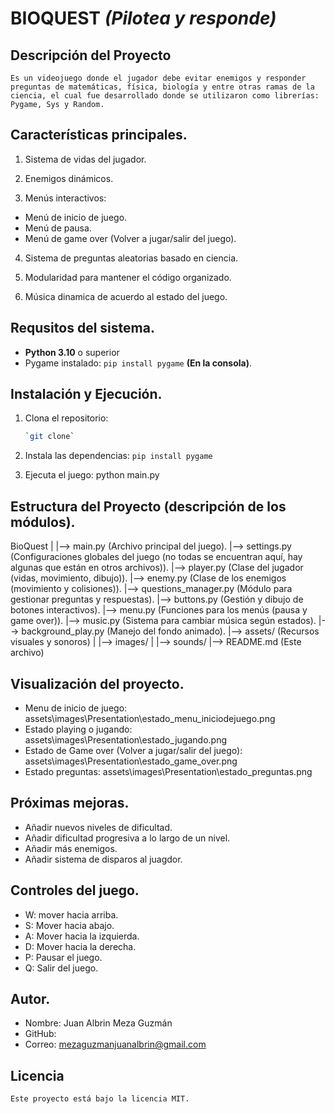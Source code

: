 # **BIOQUEST** *(Pilotea y responde)*

## Descripción del Proyecto
    Es un videojuego donde el jugador debe evitar enemigos y responder preguntas de matemáticas, física, biología y entre otras ramas de la ciencia, el cual fue desarrollado donde se utilizaron como librerías: Pygame, Sys y Random.

## Características principales.

1. Sistema de vidas del jugador.

2. Enemigos dinámicos.

3. Menús interactivos:

- Menú de inicio de juego.
- Menú de pausa.
- Menú de game over (Volver a jugar/salir del juego).

4. Sistema de preguntas aleatorias basado en ciencia.

5. Modularidad para mantener el código organizado.

6. Música dinamica de acuerdo al estado del juego.

## Requsitos del sistema.
- **Python 3.10** o superior
- Pygame instalado: `pip install pygame` **(En la consola)**.

## Instalación y Ejecución.

1. Clona el repositorio: 
    ```bash
    `git clone`

2. Instala las dependencias: `pip install pygame`

3. Ejecuta el juego: python main.py


## **Estructura del Proyecto** (descripción de los módulos).

BioQuest
|
|--> main.py (Archivo principal del juego).
|--> settings.py (Configuraciones globales del juego (no todas se encuentran aquí, hay algunas que están en otros archivos)).
|--> player.py (Clase del jugador (vidas, movimiento, dibujo)).
|--> enemy.py (Clase de los enemigos (movimiento y colisiones)).
|--> questions_manager.py (Módulo para gestionar preguntas y respuestas).
|--> buttons.py (Gestión y dibujo de botones interactivos).
|--> menu.py (Funciones para los menús (pausa y game over)).
|--> music.py (Sistema para cambiar música según estados).
|--> background_play.py (Manejo del fondo animado).
|--> assets/ (Recursos visuales y sonoros)
|   |--> images/
|   |--> sounds/
|--> README.md (Este archivo)

## Visualización del proyecto.

- Menu de inicio de juego: assets\images\Presentation\estado_menu_iniciodejuego.png
- Estado playing o jugando: assets\images\Presentation\estado_jugando.png
- Estado de Game over (Volver a jugar/salir del juego): assets\images\Presentation\estado_game_over.png
- Estado preguntas: assets\images\Presentation\estado_preguntas.png

## Próximas mejoras.

- Añadir nuevos niveles de dificultad.
- Añadir dificultad progresiva a lo largo de un nivel.
- Añadir más enemigos.
- Añadir sistema de disparos al juagdor.

## Controles del juego.

- W: mover hacia arriba.
- S: Mover hacia abajo.
- A: Mover hacia la izquierda.
- D: Mover hacia la derecha.
- P: Pausar el juego.
- Q: Salir del juego.

## Autor.
- Nombre: Juan Albrin Meza Guzmán
- GitHub:
- Correo: mezaguzmanjuanalbrin@gmail.com
## Licencia
    Este proyecto está bajo la licencia MIT.
